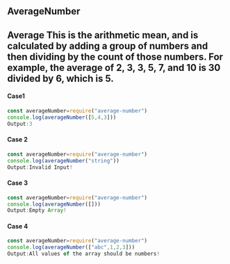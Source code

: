 ## AverageNumber
Average This is the arithmetic mean, and is calculated by adding a group of numbers and then dividing by the count of those numbers. For example, the average of 2, 3, 3, 5, 7, and 10 is 30 divided by 6, which is 5.
---
#### Case1
```Javascript
const averageNumber=require("average-number")
console.log(averageNumber([5,4,3]))
Output:3
```
#### Case 2
```Javascript
const averageNumber=require("average-number")
console.log(averageNumber("string"))
Output:Invalid Input!
```
#### Case 3
```Javascript
const averageNumber=require("average-number")
console.log(averageNumber([]))
Output:Empty Array!
```
#### Case 4
```Javascript
const averageNumber=require("average-number")
console.log(averageNumber(["abc",1,2,3]))
Output:All values of the array should be numbers!
```

